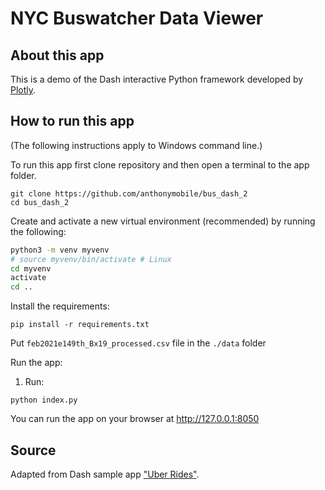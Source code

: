 # NYC Buswatcher Data Viewer

## About this app

This is a demo of the Dash interactive Python framework developed by [Plotly](https://plot.ly/).

## How to run this app

(The following instructions apply to Windows command line.)

To run this app first clone repository and then open a terminal to the app folder.

```
git clone https://github.com/anthonymobile/bus_dash_2
cd bus_dash_2
```

Create and activate a new virtual environment (recommended) by running
the following:


```bash
python3 -m venv myvenv
# source myvenv/bin/activate # Linux
cd myvenv
activate
cd ..
```

Install the requirements:

```
pip install -r requirements.txt
```

<!-- Put `feb2021e149th.csv` file in the data folder -->
Put `feb2021e149th_Bx19_processed.csv` file in the `./data` folder

<!-- Set environement variable:  
Windows:
```
set MAPBOX_API_KEY=<your map box access token>
```
Linux:
```
export MAPBOX_API_KEY=<your map box access token>
``` -->

Run the app:
<!-- 1. Simulate backend data:
- Create geojson for bus stops:
```
python data/creategeojson.py
```
2. Run:
```
python index.py
``` -->
1. Run:
```
python index.py
``` 
You can run the app on your browser at http://127.0.0.1:8050




## Source

Adapted from Dash sample app ["Uber Rides"](https://github.com/plotly/dash-sample-apps/tree/master/apps/dash-uber-rides-demo).